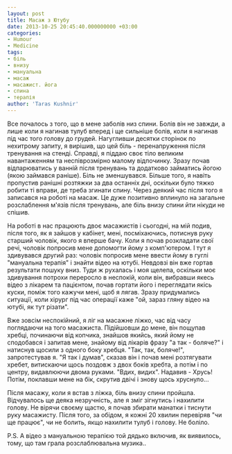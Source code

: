```yaml
---
layout: post
title: Масаж з Ютубу
date: 2013-10-25 20:45:40.000000000 +03:00
categories:
- Humour
- Medicine
tags:
- біль
- внизу
- мануальна
- масаж
- масажист. йога
- спина
- терапія
author: 'Taras Kushnir'
---
```


Все почалось з того, що в мене заболів низ спини. Болів він не завжди, а лише коли я нагинав тулуб вперед і ще сильніше болів, коли я нагинав під час того голову до грудей. Нагугливши десятки сторінок по нехитрому запиту, я вирішив, що цей біль - перенапруження після тренування на стенді. Справді, я піддаю своє тіло великим навантаженням та неспіврозмірно малому відпочинку. Зразу почав відпарюватись у ванній після тренувань та додатково займатись йогою (якою займався раніше). Біль не зменшувався. Більше того, я навіть пропустив ранішні розтяжки за два останніх дні, оскільки було тяжко робити ті вправи, де треба згинати спину. Через деякий час після того я записався на роботі на масаж. Це дуже позитивно вплинуло на загальне розслаблення м'язів після тренувань, але біль внизу спини йти нікуди не спішив.

На роботі в нас працюють двоє масажистів і сьогодні, на мій подив, після того, як я зайшов у кабінет, мені, посміхаючись, потиснув руку старший чоловік, якого я вперше бачу. Коли я почав розкладати свої речі, чоловік попросив мене допомогти йому з комп'ютером. І тут я здивувався другий раз: чоловік попросив мене ввести йому в гуглі "мануальна терапія" і знайти відео на ютубі. Невдовзі він вже гортав результати пошуку вниз. Туди ж рухалась і моя щелепа, оскільки моє здивування потрохи переросло в неспокій, коли він, вибравши якесь відео з лікарем та пацієнтом, почав гортати його і переглядати якісь куски, поміж того кажучи мені, щоб я лягав. Зразу придумались ситуації, коли хірург під час операції каже "ой, зараз гляну відео на ютубі, як тут різати".

<!--more-->

Вже зовсім неспокійний, я ліг на масажне ліжко, час від часу поглядаючи на того масажиста. Підійшовши до мене, він пощупав хребці, починаючи від копчика, знайшов якийсь, який йому не сподобався і запитав мене, знайому від лікарів фразу "а так - боляче?" і натиснув щосили з одного боку хребця. "Так, так, боляче!", запротестував я. "Я так і думав", сказав він і почав мені розтягувати хребет, витискаючи щось поздовж з двох боків хребта, а потім і по центру, видавлюючи двома руками. "Вдих, видих". Надавив - Хрусь! Потім, поклавши мене на бік, скрутив двічі і знову щось хруснуло...

Після масажу, коли я встав з ліжка, біль внизу спини пройшла. Відчувалось ще деяка незручність, але я зміг зігнутись і нахилити голову. Не вірячи своєму щастю, я почав збирати манатки і тиснути руку масажисту. Після того, за обідом, я кожні 20 хвилин перевіряв "чи ще працює", чи не болить, якщо нахилити тулуб і голову. Не боліло.

P.S. А відео з мануальною терапією той дядько включив, як виявилось, тому, що там грала розслаблювальна музика..
